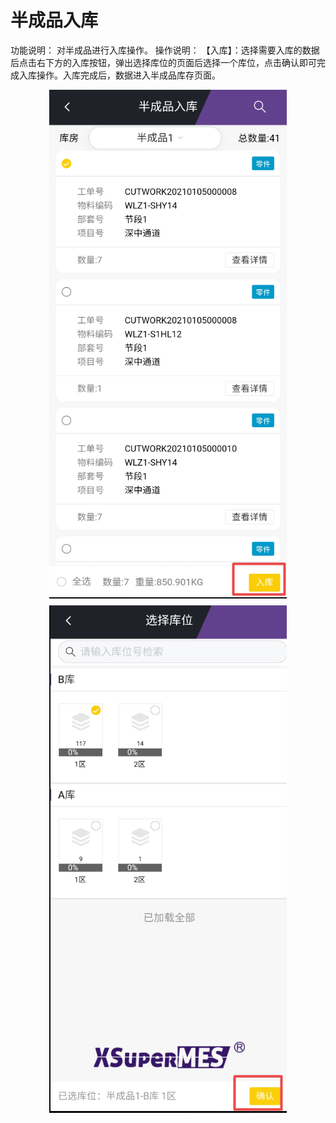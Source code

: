 # 半成品入库
功能说明：
   对半成品进行入库操作。
操作说明：
   【入库】：选择需要入库的数据后点击右下方的入库按钮，弹出选择库位的页面后选择一个库位，点击确认即可完成入库操作。入库完成后，数据进入半成品库存页面。
<div align="center" style="margin-top: 8px;">
<img src="images/semiProductStorage/image001.png" style="max-width: 100%">
</div>
<div align="center" style="margin-top: 8px;">
<img src="images/semiProductStorage/image003.png" style="max-width: 100%">
</div>